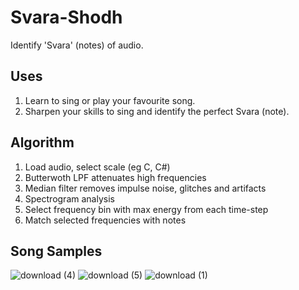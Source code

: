 # Svara-Shodh
Identify 'Svara' (notes) of audio. 

## Uses
1) Learn to sing or play your favourite song.
2) Sharpen your skills to sing and identify the perfect Svara (note).

## Algorithm 
1) Load audio, select scale (eg C, C#)
2) Butterwoth LPF attenuates high frequencies
3) Median filter removes impulse noise, glitches and artifacts
4) Spectrogram analysis
5) Select frequency bin with max energy from each time-step
6) Match selected frequencies with notes

## Song Samples
![download (4)](https://github.com/ManushKalwari/Svara-Shodh/assets/125916187/0a5315c4-a58c-4197-9a61-b421bfb48e21)
![download (5)](https://github.com/ManushKalwari/Svara-Shodh/assets/125916187/2e66b496-0dcf-4d14-9e0c-96463184fa5e)
![download (1)](https://github.com/ManushKalwari/Svara-Shodh/assets/125916187/1238b71c-3e22-46ef-ac15-ca45b5a7b5e0)

